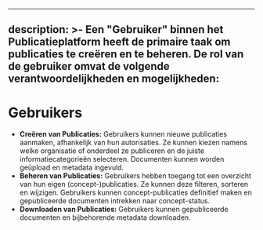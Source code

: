 ***

description: >-
Een "Gebruiker" binnen het Publicatieplatform heeft de primaire taak om
publicaties te creëren en te beheren. De rol van de gebruiker omvat de
volgende verantwoordelijkheden en mogelijkheden:
------------------------------------------------

# Gebruikers

* **Creëren van Publicaties:** Gebruikers kunnen nieuwe publicaties aanmaken, afhankelijk van hun autorisaties. Ze kunnen kiezen namens welke organisatie of onderdeel ze publiceren en de juiste informatiecategorieën selecteren. Documenten kunnen worden geüpload en metadata ingevuld.
* **Beheren van Publicaties:** Gebruikers hebben toegang tot een overzicht van hun eigen (concept-)publicaties. Ze kunnen deze filteren, sorteren en wijzigen. Gebruikers kunnen concept-publicaties definitief maken en gepubliceerde documenten intrekken naar concept-status.
* **Downloaden van Publicaties:** Gebruikers kunnen gepubliceerde documenten en bijbehorende metadata downloaden.
